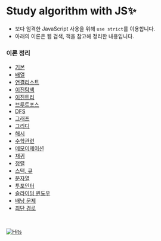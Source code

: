 # Study algorithm with JS✨

- 보다 엄격한 JavaScript 사용을 위해 `use strict`를 이용합니다.
- 아래의 이론은 웹 검색, 책을 참고해 정리한 내용입니다.

### 이론 정리

- [기본](./theory/basic.md)
- [배열](./theory/array.md)
- [연결리스트](./theory/linked-list.md)
- [이진탐색](./theory/binarySearch.md)
- [이진트리](./theory/binaryTree.md)
- [브루트포스](./theory/brute_force.md)
- [DFS](./theory/dfs.md)
- [그래프](./theory/graph.md)
- [그리디](./theory/greedy.md)
- [해시](./theory/hash.md)
- [수학관련](./theory/math.md)
- [메모이제이션](./theory/memoization.md)
- [재귀](./theory/recursive.md)
- [정렬](./theory/sort.md)
- [스택, 큐](./theory/stack%2Cqueue.md)
- [문자열](./theory/string.md)
- [투포인터](./theory/twoPointer.md)
- [슬라이딩 윈도우](./theory/sliding_window.md)
- [배낭 문제](./theory/knapsack.md)
- [최단 경로](./theory/shortest-path.md)

<br>

[![Hits](https://hits.seeyoufarm.com/api/count/incr/badge.svg?url=https%3A%2F%2Fgithub.com%2Fbeurmuz%2Falgorithm-zip&count_bg=%23E0528A&title_bg=%23555555&icon=&icon_color=%23E7E7E7&title=VIEWS&edge_flat=true)](https://hits.seeyoufarm.com)
